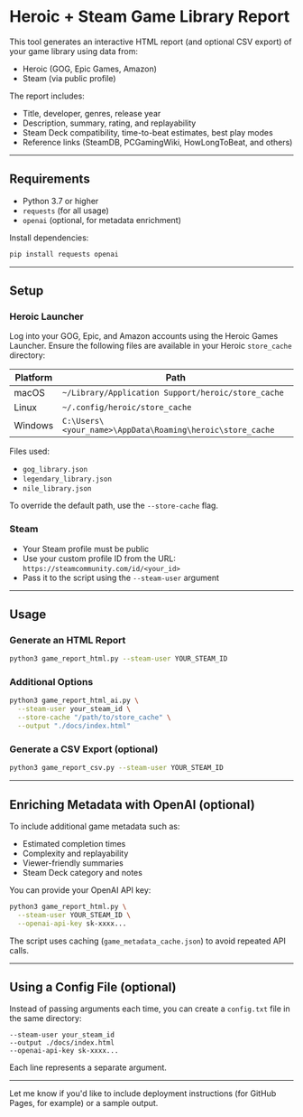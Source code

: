 # Heroic + Steam Game Library Report

This tool generates an interactive HTML report (and optional CSV export) of your game library using data from:

* Heroic (GOG, Epic Games, Amazon)
* Steam (via public profile)

The report includes:

* Title, developer, genres, release year
* Description, summary, rating, and replayability
* Steam Deck compatibility, time-to-beat estimates, best play modes
* Reference links (SteamDB, PCGamingWiki, HowLongToBeat, and others)

---

## Requirements

* Python 3.7 or higher
* `requests` (for all usage)
* `openai` (optional, for metadata enrichment)

Install dependencies:

```bash
pip install requests openai
```

---

## Setup

### Heroic Launcher

Log into your GOG, Epic, and Amazon accounts using the Heroic Games Launcher. Ensure the following files are available in your Heroic `store_cache` directory:

| Platform | Path                                                      |
| -------- | --------------------------------------------------------- |
| macOS    | `~/Library/Application Support/heroic/store_cache`        |
| Linux    | `~/.config/heroic/store_cache`                            |
| Windows  | `C:\Users\<your_name>\AppData\Roaming\heroic\store_cache` |

Files used:

* `gog_library.json`
* `legendary_library.json`
* `nile_library.json`

To override the default path, use the `--store-cache` flag.

### Steam

* Your Steam profile must be public
* Use your custom profile ID from the URL: `https://steamcommunity.com/id/<your_id>`
* Pass it to the script using the `--steam-user` argument

---

## Usage

### Generate an HTML Report

```bash
python3 game_report_html.py --steam-user YOUR_STEAM_ID
```

### Additional Options

```bash
python3 game_report_html_ai.py \
  --steam-user your_steam_id \
  --store-cache "/path/to/store_cache" \
  --output "./docs/index.html"
```

### Generate a CSV Export (optional)

```bash
python3 game_report_csv.py --steam-user YOUR_STEAM_ID
```

---

## Enriching Metadata with OpenAI (optional)

To include additional game metadata such as:

* Estimated completion times
* Complexity and replayability
* Viewer-friendly summaries
* Steam Deck category and notes

You can provide your OpenAI API key:

```bash
python3 game_report_html.py \
  --steam-user YOUR_STEAM_ID \
  --openai-api-key sk-xxxx...
```

The script uses caching (`game_metadata_cache.json`) to avoid repeated API calls.

---

## Using a Config File (optional)

Instead of passing arguments each time, you can create a `config.txt` file in the same directory:

```
--steam-user your_steam_id
--output ./docs/index.html
--openai-api-key sk-xxxx...
```

Each line represents a separate argument.

---

Let me know if you'd like to include deployment instructions (for GitHub Pages, for example) or a sample output.
